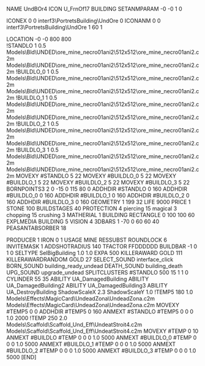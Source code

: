 NAME UndBOr4
ICON U_FrnOf17
BUILDING
SETANMPARAM -0 -0 1 0              

ICONEX 0 0 interf3\PortretsBuilding\UndOre 0
ICONANM 0 0 interf3\PortretsBuilding\UndOre 1 60 1

LOCATION -0 -0 800 800               
!STANDLO      1 0.5 Models\Bld\UNDED\ore_mine_necro01ani2\512x512\ore_mine_necro01ani2.c2m Models\Bld\UNDED\ore_mine_necro01ani2\512x512\ore_mine_necro01ani2.c2m
!BUILDLO_0    1 0.5 Models\Bld\UNDED\ore_mine_necro01ani2\512x512\ore_mine_necro01ani2.c2m Models\Bld\UNDED\ore_mine_necro01ani2\512x512\ore_mine_necro01ani2.c2m
!BUILDLO_1    1 0.5 Models\Bld\UNDED\ore_mine_necro01ani2\512x512\ore_mine_necro01ani2.c2m Models\Bld\UNDED\ore_mine_necro01ani2\512x512\ore_mine_necro01ani2.c2m
!BUILDLO_2    1 0.5 Models\Bld\UNDED\ore_mine_necro01ani2\512x512\ore_mine_necro01ani2.c2m Models\Bld\UNDED\ore_mine_necro01ani2\512x512\ore_mine_necro01ani2.c2m
!BUILDLO_3    1 0.5 Models\Bld\UNDED\ore_mine_necro01ani2\512x512\ore_mine_necro01ani2.c2m Models\Bld\UNDED\ore_mine_necro01ani2\512x512\ore_mine_necro01ani2.c2m
MOVEXY #STANDLO   5 22
MOVEXY #BUILDLO_0 5 22
MOVEXY #BUILDLO_1 5 22
MOVEXY #BUILDLO_2 5 22
MOVEXY #BUILDLO_3 5 22
BORNPOINTS3 2 0 -15 0 115 80 0
ADDHDIR #STANDLO 0 160
ADDHDIR #BUILDLO_0 0 160
ADDHDIR #BUILDLO_1 0 160
ADDHDIR #BUILDLO_2 0 160
ADDHDIR #BUILDLO_3 0 160
GEOMETRY 1 199 32
LIFE     9000
PRICE 1 STONE 100
BUILDSTAGES 40
PROTECTION 4 piercing 15 magical 3 chopping 15 crushing 3
MATHERIAL 1 BUILDING
RECTANGLE    0 100 100 60
EXPLMEDIA BUILDING 5
VISION 4
3DBARS 1 -70 0 60 60 40
PEASANTABSORBER 18

PRODUCER        1 IRON 0 1
USAGE MINE
RESSUBST
ROUNDLOCK 6
INVITEMASK 1
ADDSHOTRADIUS 140
TFACTOR FFDDDDDD
BUILDBAR -1 0 1 0
SELTYPE SelBigBuilding 1.0 1.0
EXPA 500
KILLERAWARD             GOLD 111
KILLERAWARDRANDOM       GOLD 27
SELECT_SOUND interface_click
BORN_SOUND building_ready_undead
DEATH_SOUND building_death
UPG_SOUND upgrade_undead
SPLITCLUSTERS #STANDLO 500 15 1 1 0
CYLINDER 55 35
ABILITY UA_DamagedBuilding
ABILITY UA_DamagedBuilding2
ABILITY UA_DamagedBuilding3
ABILITY UA_DestroyBuilding
ShadowScaleX 2.3
ShadowScaleY 1.0
!TEMP5 180 1.0 Models\Effects\MagicCard\UndeadZona\UndeadZona.c2m Models\Effects\MagicCard\UndeadZona\UndeadZona.c2m
MOVEXY  #TEMP5 0 0
ADDHDIR #TEMP5 0 160
ANMEXT #STANDLO #TEMP5 0 0 0 1.0 2000
!TEMP 250 2.0 Models\Scaffold\Scaffold_Und_Eff\UndeatStroit4.c2m Models\Scaffold\Scaffold_Und_Eff\UndeatStroit4.c2m
MOVEXY  #TEMP 0 10
ANMEXT #BUILDLO #TEMP  0 0 0 1.0 5000
ANMEXT #BUILDLO_0 #TEMP  0 0 0 1.0 5000
ANMEXT #BUILDLO_1 #TEMP  0 0 0 1.0 5000
ANMEXT #BUILDLO_2 #TEMP  0 0 0 1.0 5000
ANMEXT #BUILDLO_3 #TEMP  0 0 0 1.0 5000
[END]
